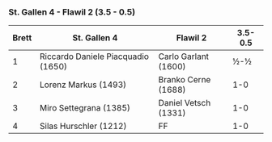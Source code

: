 ### St. Gallen 4 - Flawil 2 (3.5 - 0.5)

| Brett | St. Gallen 4                       | Flawil 2             | 3.5-0.5 |
|-------|------------------------------------|----------------------|---------|
| 1     | Riccardo Daniele Piacquadio (1650) | Carlo Garlant (1600) | ½-½     |
| 2     | Lorenz Markus (1493)               | Branko Cerne (1688)  | 1-0     |
| 3     | Miro Settegrana (1385)             | Daniel Vetsch (1331) | 1-0     |
| 4     | Silas Hurschler (1212)             | FF                   | 1-0     |
